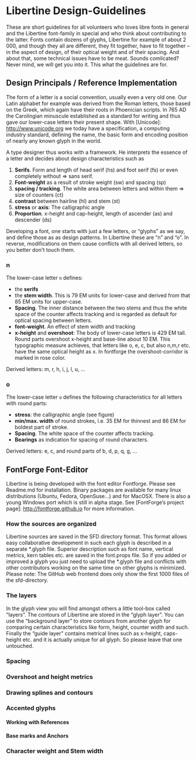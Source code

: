 # Libertine Design-Guidelines

These are short guidelines for all volunteers who loves libre fonts in general and the Libertine font-family in special and who think about contributing to the latter.
Fonts contain dozens of glyphs, Libertine for example of about 2 000, and though they all are different, they fit together, have to fit together – in the aspect of design, of their optical weight and of their spacing. And about that, some technical issues have to be meat. 
Sounds comlicated? Never mind, we will get you into it. This what the guidelines are for.

## Design Principals / Reference Implementation
The form of a letter is a social convention, usually even a very old one. Our Latin alphabet for example was derived from the Roman letters, those based on the Greek, which again have their roots in Phoenician scripts. In 765 AD the Carolingian minuscule established as a standard for writing and thus gave our lower-case letters their present shape. With [Unicode]: http://www.unicode.org we today have a specification, a computing industry standard, defining the name, the basic form and encoding position of nearly any known glyph in the world.

A type designer thus works with a framework. He interprets the essence of a letter and decides about design characteristics such as 

1. **Serifs**. Form and length of head serif (hs) and foot serif (fs) or even completely without => sans serif.
2. **Font-weight** as a result of stroke weight (sw) and spacing (sp)
3. **spacing / tracking**. The white area between letters and within them => size of counters (ct)
4. **contrast** between hairline (hl) and stem (st)
5. **stress** or **axis**: The calligraphic angle
6. **Proportion**. x-height and cap-height, length of ascender (as) and descender (ds)

Developing a font, one starts with just a few letters, or “glyphs” as we say, and define those as as design patterns. In Libertine these are “n” and “o”.
In reverse, modifications on them cause conflicts with all derived letters, so you better don't touch them. 

### n

The lower-case letter `n` defines:

* the **serifs**
* the **stem width**. This is 79 EM units for lower-case and derived from that 85 EM units for upper-case.
* **Spacing**. The inner distance between the two stems and thus the white space of the counter affects tracking and is regarded as default for optical spacing between letters.
* **font-weight**. An effect of stem width and tracking
* **x-height** and **overshoot**: The body of lower-case letters is 429 EM tall. Round parts overshoot x-height and base-line about 10 EM. This typographic measure achieves, that letters like o, e, c, but also n,m,r etc. have the same optical height as x. In fontforge the overshoot-corridor is marked in rose color.


Derived letters: m, r, h, i, j, l, u, ...

### o
The lower-case letter `o` defines the following characteristics for all letters with round parts: 

*  **stress**: the calligraphic angle (see figure)
* **min/max. width** of round strokes, i.e. 35 EM for thinnest and 86 EM for boldest part of stroke.
* **Spacing**. The white space of the counter affects tracking.
* **Bearings** as indication for spacing of round characters.

Derived letters: e, c, and round parts of b, d, p, q, g, ...

## FontForge Font-Editor
Libertine is being developed with the font editor Fontforge. Please see Readme.md for installation. Binary packages are available for many linux distributions (Ubuntu, Fedora, OpenSuse...) and for MacOSX. There is also a young Windows port which is still in alpha stage.
See [FontForge’s project page]: http://fontforge.github.io for more information.

### How the sources are organized
Libertine sources are saved in the SFD directory format. This format allows easy collaborative development in such each glyph is described in a separate *.glyph file. Superior description such as font name, vertical metrics, kern tables etc. are saved in the font.props file.
So if you added or improved a glyph you just need to upload the *.glyph file and conflicts with other contributors working on the same time on other glyphs is minimized.
Please note: The GitHub web frontend does only show the first 1000 files of the sfd-directory.

### The layers
In the glyph view you will find amongst others a little tool-box called “layers”. The contours of Libertine are stored in the “glyph layer”. You can use the “background layer” to store contours from another glyph for comparing certain characteristics like form, height, counter width and such. Finally the “guide layer” contains metrical lines such as x-height, caps-height etc. and it is actually unique for all glyph. So please leave that one untouched.



### Spacing

### Overshoot and height metrics

### Drawing splines and contours

### Accented glyphs 

#### Working with References
#### Base marks and Anchors

### Character weight and Stem width






